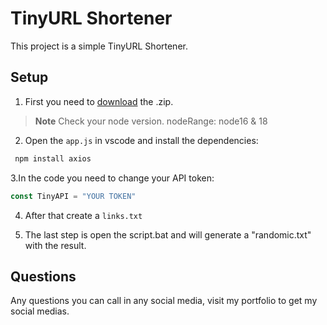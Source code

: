 # TinyURL Shortener

This project is a simple TinyURL Shortener.

## Setup

1. First you need to [download](https://github.com/leozvx/encurtador-tinyurl/tree/download) the .zip.

> __Note__
> Check your node version.
> nodeRange: node16 & 18


2. Open the `app.js` in vscode and install the dependencies:
```sh
 npm install axios
```

3.In the code you need to change your API token:

```js
const TinyAPI = "YOUR TOKEN"
```

4. After that create a `links.txt`

5. The last step is open the script.bat and will generate a "randomic.txt" with the result.

## Questions

Any questions you can call in any social media, visit my portfolio to get my social medias.



